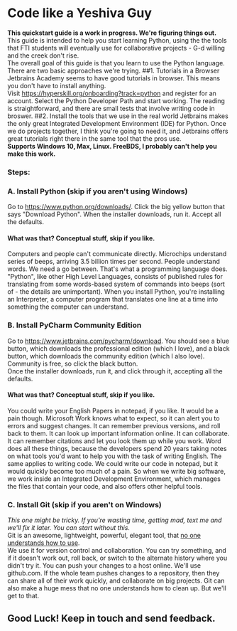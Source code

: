 # Code like a Yeshiva Guy
**This quickstart guide is a work in progress. We're figuring things out.**  
This guide is intended to help you start learning Python, using the the tools that FTI students will eventually use for collaborative projects - G-d willing and the creek don't rise.  
The overall goal of this guide is that you learn to use the Python language. There are two basic approaches we're trying.
##1. Tutorials in a Browser
Jetbrains Academy seems to have good tutorials in browser. This means you don't have to install anything.  
Visit <https://hyperskill.org/onboarding?track=python> and register for an account. Select the Python Developer Path and start working. The reading is straightforward, and there are small tests that involve writing code in broswer.
##2. Install the tools that we use in the real world
Jetbrains makes the only great Integrated Development Environment (IDE) for Python. Once we do projects together, I think you're going to need it, and Jetbrains offers great tutorials right there in the same tool that the pros use.  
**Supports Windows 10, Max, Linux. FreeBDS, I probably can't help you make this work.**  
### Steps:
### A. Install Python (skip if you aren't using Windows)
Go to <https://www.python.org/downloads/>. Click the big yellow button that says "Download Python". When the installer downloads, run it. Accept all the defaults.  
#### What was that? Conceptual stuff, skip if you like.  
Computers and people can't communicate directly. Microchips understand series of beeps, arriving 3.5 billion times per second. People understand words. We need a go between. That's what a programming language does. "Python", like other High Level Languages, consists of published rules for translating from some words-based system of commands into beeps (sort of - the details are unimportant). When you install Python, you're installing an Interpreter, a computer program that translates one line at a time into something the computer can understand.  
### B. Install PyCharm Community Edition
Go to <https://www.jetbrains.com/pycharm/download>. You should see a blue button, which downloads the professional edition (which I love), and a black button, which downloads the community edition (which I also love). Community is free, so click the black button.  
Once the installer downloads, run it, and click through it, accepting all the defaults.  
#### What was that? Conceptual stuff, skip if you like.  
You could write your English Papers in notepad, if you like. It would be a pain though. Microsoft Work knows what to expect, so it can alert you to errors and suggest changes. It can remember previous versions, and roll back to them. It can look up important information online. It can collaborate. It can remember citations and let you look them up while you work. Word does all these things, because the developers spend 20 years taking notes on what tools you'd want to help you with the task of writing English. The same applies to writing code. We could write our code in notepad, but it would quickly become too much of a pain. So when we write big software, we work inside an Integrated Development Environment, which manages the files that contain your code, and also offers other helpful tools.  
### C. Install Git (skip if you aren't on Windows)
*This one might be tricky. If you're wasting time, getting mad, text me and we'll fix it later. You can start without this.*  
Git is an awesome, lightweight, powerful, elegant tool, that [no one understands how to use](https://xkcd.com/1597/).  
We use it for version control and collaboration. You can try something, and if it doesn't work out, roll back, or switch to the alternate history where you didn't try it. You can push your changes to a host online. We'll use github.com. If the whole team pushes changes to a repository, then they can share all of their work quickly, and collaborate on big projects. Git can also make a huge mess that no one understands how to clean up. But we'll get to that.  

## Good Luck! Keep in touch and send feedback.
